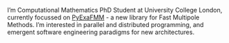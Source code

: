 I’m Computational Mathematics PhD Student at University College London, currently focussed on [PyExaFMM](https://github.com/exafmm/pyexafmm) - a new library for Fast Multipole Methods. I’m interested in parallel and distributed programming, and emergent software engineering paradigms for new architectures.

